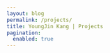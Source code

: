 ```yaml
---
layout: blog
permalink: /projects/
title: YoungJin Kang | Projects
pagination:
  enabled: true
---
```


